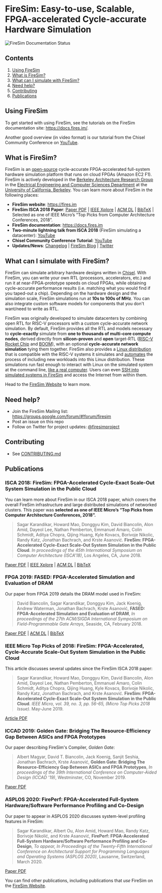 # FireSim: Easy-to-use, Scalable, FPGA-accelerated Cycle-accurate Hardware Simulation

![FireSim Documentation Status](https://readthedocs.org/projects/firesim/badge/)

## Contents

1. [Using FireSim](#using-firesim)
2. [What is FireSim?](#what-is-firesim)
3. [What can I simulate with FireSim?](#what-can-i-simulate-with-firesim)
4. [Need help?](#need-help)
5. [Contributing](#contributing)
6. [Publications](#publications)

## Using FireSim

To get started with using FireSim, see the tutorials on the FireSim documentation
site: https://docs.fires.im/. 

Another good overview (in video format) is our tutorial from the Chisel Community Conference on [YouTube](https://www.youtube.com/watch?v=S3OriQnJXYQ).

## What is FireSim?

FireSim is an [open-source](https://github.com/firesim/firesim) cycle-accurate
FPGA-accelerated full-system hardware simulation platform that runs on cloud FPGAs (Amazon EC2 F1).
FireSim is actively developed in the [Berkeley Architecture Research
Group][ucb-bar] in the [Electrical Engineering and Computer Sciences
Department][eecs] at the [University of California, Berkeley][berkeley].
You can learn more about FireSim in the following places:

* **FireSim website**: https://fires.im
* **FireSim ISCA 2018 Paper**: [Paper PDF](https://sagark.org/assets/pubs/firesim-isca2018.pdf) | [IEEE Xplore](https://ieeexplore.ieee.org/document/8416816) | [ACM DL](https://dl.acm.org/citation.cfm?id=3276543) | [BibTeX](https://sagark.org/assets/pubs/firesim-isca2018.bib.txt) | Selected as one of IEEE Micro’s “Top Picks from Computer Architecture Conferences, 2018”.
* **FireSim documentation**: https://docs.fires.im
* **Two-minute lightning talk from ISCA 2018** (FireSim simulating a datacenter): [YouTube](https://www.youtube.com/watch?v=4XwoSe5c8lY)
* **Chisel Community Conference Tutorial**: [YouTube](https://www.youtube.com/watch?v=S3OriQnJXYQ)
* **Updates/News**: [Changelog](/CHANGELOG.md) | [FireSim Blog](https://fires.im/blog/) | [Twitter](https://twitter.com/firesimproject)

## What can I simulate with FireSim?

FireSim can simulate arbitrary hardware designs written in
[Chisel](https://chisel.eecs.berkeley.edu).  With FireSim, you
can write your own RTL (processors, accelerators, etc.) and run it at
near-FPGA-prototype speeds on cloud FPGAs, while obtaining cycle-accurate
performance results (i.e. matching what you would find if you taped-out
a chip). Depending on the hardware design and the simulation scale,
FireSim simulations run at **10s to 100s of MHz**. You can also integrate
custom software models for components that you don't want/need to write as RTL.

FireSim was originally developed to simulate datacenters by combining
open RTL for RISC-V processors with a custom cycle-accurate network simulation.
By default, FireSim provides all the RTL and models necessary
to **cycle-exactly** simulate from **one to thousands of multi-core compute
nodes**, derived directly from **silicon-proven** and **open** target-RTL
([RISC-V][riscv] [Rocket Chip][rocket-chip] and [BOOM][boom]), with an optional
**cycle-accurate network simulation** tying them together. FireSim also
provides a [Linux distribution](https://github.com/firesim/firesim-software)
that is compatible with the RISC-V systems it simulates and
[automates](https://docs.fires.im/en/latest/Advanced-Usage/Workloads/Defining-Custom-Workloads.html)
the process of including new workloads into this Linux distribution.
These simulations run fast
enough to interact with Linux on the simulated system at the command line, [like
a real
computer](https://twitter.com/firesimproject/status/1031267637303508993). Users
can even [SSH into simulated systems in
FireSim](http://docs.fires.im/en/latest/Advanced-Usage/Miscellaneous-Tips.html#experimental-support-for-sshing-into-simulated-nodes-and-accessing-the-internet-from-within-simulations)
and access the Internet from within them.

Head to the [FireSim Website](https://fires.im) to learn more.

## Need help?

* Join the FireSim Mailing list: https://groups.google.com/forum/#!forum/firesim
* Post an issue on this repo
* Follow on Twitter for project updates: [@firesimproject](https://twitter.com/firesimproject)

## Contributing

* See [CONTRIBUTING.md](/CONTRIBUTING.md)

## Publications

### **ISCA 2018**: FireSim: FPGA-Accelerated Cycle-Exact Scale-Out System Simulation in the Public Cloud

You can learn more about FireSim in our ISCA 2018 paper, which covers the overall FireSim infrastructure and large distributed simulations of networked clusters. This paper was **selected as one of IEEE Micro’s “Top Picks from Computer Architecture Conferences, 2018”.**

> Sagar Karandikar, Howard Mao, Donggyu Kim, David Biancolin, Alon Amid, Dayeol
Lee, Nathan Pemberton, Emmanuel Amaro, Colin Schmidt, Aditya Chopra, Qijing
Huang, Kyle Kovacs, Borivoje Nikolic, Randy Katz, Jonathan Bachrach, and Krste
Asanović. **FireSim: FPGA-Accelerated Cycle-Exact Scale-Out System Simulation in
the Public Cloud**. *In proceedings of the 45th International Symposium
on Computer Architecture (ISCA’18)*, Los Angeles, CA, June 2018.

[Paper PDF](https://sagark.org/assets/pubs/firesim-isca2018.pdf) | [IEEE Xplore](https://ieeexplore.ieee.org/document/8416816) | [ACM DL](https://dl.acm.org/citation.cfm?id=3276543) | [BibTeX](https://sagark.org/assets/pubs/firesim-isca2018.bib.txt)


### **FPGA 2019**: FASED: FPGA-Accelerated Simulation and Evaluation of DRAM

Our paper from FPGA 2019 details the DRAM model used in FireSim:

> David Biancolin, Sagar Karandikar, Donggyu Kim, Jack Koenig, Andrew Waterman, Jonathan Bachrach, Krste Asanović, **FASED: FPGA-Accelerated Simulation and Evaluation of DRAM**, *In proceedings of the 27th ACM/SIGDA International Symposium on Field-Programmable Gate Arrays*, Seaside, CA, February 2018.

[Paper PDF](https://people.eecs.berkeley.edu/~biancolin/papers/fased-fpga19.pdf) |
[ACM DL](https://dl.acm.org/citation.cfm?id=3293894) |
[BibTeX](https://people.eecs.berkeley.edu/~biancolin/bib/fased-fpga19.bib)

### **IEEE Micro Top Picks of 2018**: FireSim: FPGA-Accelerated, Cycle-Accurate Scale-Out System Simulation in the Public Cloud

This article discusses several updates since the FireSim ISCA 2018 paper:

> Sagar Karandikar, Howard Mao, Donggyu Kim, David Biancolin, Alon Amid, Dayeol Lee, Nathan Pemberton, Emmanuel Amaro, Colin Schmidt, Aditya Chopra, Qijing Huang, Kyle Kovacs, Borivoje Nikolic, Randy Katz, Jonathan Bachrach, and Krste Asanović. **FireSim: FPGA-Accelerated Cycle-Exact Scale-Out System Simulation in the Public Cloud**. *IEEE Micro, vol. 39, no. 3, pp. 56-65, (Micro Top Picks 2018 Issue)*. May-June 2019.

[Article PDF](https://sagark.org/assets/pubs/firesim-micro-top-picks2018.pdf)

### **ICCAD 2019**: Golden Gate: Bridging The Resource-Efficiency Gap Between ASICs and FPGA Prototypes

Our paper describing FireSim's Compiler, _Golden Gate_:

> Albert Magyar, David T. Biancolin, Jack Koenig, Sanjit Seshia, Jonathan Bachrach, Krste Asanović, **Golden Gate: Bridging The Resource-Efficiency Gap Between ASICs and FPGA Prototypes**, *In proceedings of the 39th International Conference on Computer-Aided Design (ICCAD '19)*, Westminster, CO, November 2019.

[Paper PDF](https://davidbiancolin.github.io/papers/goldengate-iccad19.pdf)

### **ASPLOS 2020**: FirePerf: FPGA-Accelerated Full-System Hardware/Software Performance Profiling and Co-Design

Our paper to appear in ASPLOS 2020 discusses system-level profiling features in FireSim:

> Sagar Karandikar, Albert Ou, Alon Amid, Howard Mao, Randy Katz, Borivoje Nikolić, and Krste Asanović, **FirePerf: FPGA-Accelerated Full-System Hardware/Software Performance Profiling and Co-Design**, *To appear, In Proceedings of the Twenty-Fifth International Conference on Architectural Support for Programming Languages and Operating Systems (ASPLOS 2020)*, Lausanne, Switzerland, March 2020.

[Paper PDF](https://sagark.org/assets/pubs/fireperf-asplos2020.pdf)


You can find other publications, including publications that *use* FireSim on the [FireSim Website](https://fires.im/publications/).

[ucb-bar]: http://bar.eecs.berkeley.edu
[eecs]: https://eecs.berkeley.edu
[berkeley]: https://berkeley.edu
[riscv]: https://riscv.org/
[rocket-chip]: https://github.com/freechipsproject/rocket-chip
[boom]: https://github.com/ucb-bar/riscv-boom
